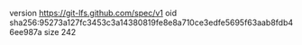 version https://git-lfs.github.com/spec/v1
oid sha256:95273a127fc3453c3a14380819fe8e8a710ce3edfe5695f63aab8fdb46ee987a
size 242
